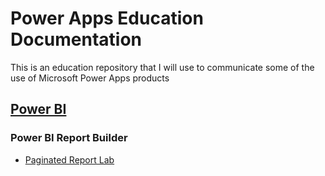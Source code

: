 # Power Apps Education Documentation

This is an education repository that I will use to communicate some of the use of Microsoft Power Apps products

## [Power BI](https://github.com/wralex/PowerAppsEd/tree/main/PowerBI)

### Power BI Report Builder

- [Paginated Report Lab](https://github.com/wralex/PowerAppsEd/blob/main/PowerBI/Paginated_Lab.md)
